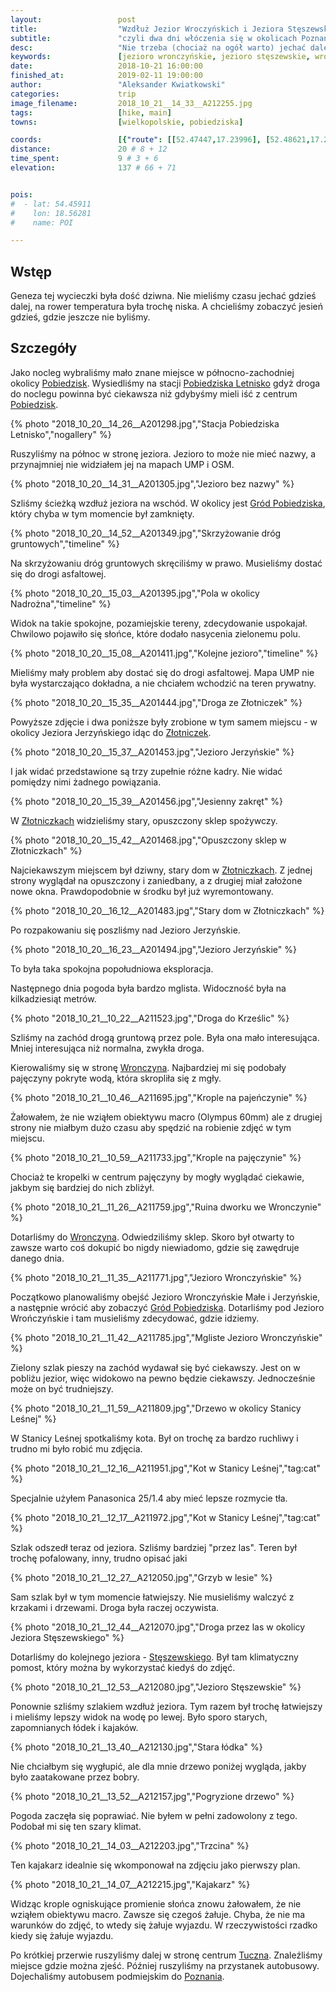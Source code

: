 ```yaml
---
layout:                 post
title:                  "Wzdłuż Jezior Wroczyńskich i Jeziora Stęszewskiego"
subtitle:               "czyli dwa dni włóczenia się w okolicach Poznania"
desc:                   "Nie trzeba (chociaż na ogół warto) jechać daleko aby zrobić ciekawe zdjęcia. Teraz postanowiliśmy poszukać jesieni i trochę odpoczać. Jak zwykle to bywa z odpoczynkiem jest różnie ale zobaczyliśmy kilka fajnych jezior niedaleko Poznania. Oraz mentalnie odpoczeliśmy od większego miasta."
keywords:               [jezioro wronczyńskie, jezioro stęszewskie, wronczyn, złotniczki, jesień, mgła, struga wierzenicka]
date:                   2018-10-21 16:00:00
finished_at:            2019-02-11 19:00:00
author:                 "Aleksander Kwiatkowski"
categories:             trip
image_filename:         2018_10_21__14_33__A212255.jpg
tags:                   [hike, main]
towns:                  [wielkopolskie, pobiedziska]

coords:                 [{"route": [[52.47447,17.23996], [52.48621,17.25632], [52.49632,17.24464], [52.50627,17.20705], [52.51359,17.18662], [52.51868,17.17598], [52.51729,17.15452], [52.51917,17.14607], [52.51581,17.13667]], "type": "hike"}]
distance:               20 # 8 + 12
time_spent:             9 # 3 + 6
elevation:              137 # 66 + 71


pois:
#  - lat: 54.45911
#    lon: 18.56281
#    name: POI

---
```


[wiki-pobiedziska]: https://pl.wikipedia.org/wiki/Pobiedziska
[wiki-pobiedziska-letnisko]: https://pl.wikipedia.org/wiki/Pobiedziska_Letnisko
[wiki-zlotniczki]: https://pl.wikipedia.org/wiki/Z%C5%82otniczki_(wojew%C3%B3dztwo_wielkopolskie)
[wiki-wronczyn]: https://pl.wikipedia.org/wiki/Wronczyn_(gmina_Pobiedziska)
[wiki-jezioro-steszewskie]: https://pl.wikipedia.org/wiki/Jezioro_St%C4%99szewskie
[wiki-tuczno]: https://pl.wikipedia.org/wiki/Tuczno_(wojew%C3%B3dztwo_wielkopolskie)
[wiki-poznan]: https://pl.wikipedia.org/wiki/Pozna%C5%84

[grod-pobiedziska]: http://www.grodpobiedziska.pl/

## Wstęp

Geneza tej wycieczki była dość dziwna. Nie mieliśmy czasu jechać gdzieś dalej,
na rower temperatura była trochę niska. A chcieliśmy zobaczyć jesień gdzieś,
gdzie jeszcze nie byliśmy.

## Szczegóły

Jako nocleg wybraliśmy mało znane miejsce w północno-zachodniej okolicy
[Pobiedzisk][wiki-pobiedziska]. Wysiedliśmy na stacji
[Pobiedziska Letnisko][wiki-pobiedziska-letnisko] gdyż droga do noclegu powinna być
ciekawsza niż gdybyśmy mieli iść z centrum [Pobiedzisk][wiki-pobiedziska].

{% photo "2018_10_20__14_26__A201298.jpg","Stacja Pobiedziska Letnisko","nogallery" %}

Ruszyliśmy na północ w stronę jeziora. Jezioro to może nie mieć
nazwy, a przynajmniej nie widziałem jej na mapach UMP i OSM.

{% photo "2018_10_20__14_31__A201305.jpg","Jezioro bez nazwy" %}

Szliśmy ścieżką wzdłuż jeziora na wschód. W okolicy jest
[Gród Pobiedziska][grod-pobiedziska], który chyba w tym momencie był zamknięty.

{% photo "2018_10_20__14_52__A201349.jpg","Skrzyżowanie dróg gruntowych","timeline" %}

Na skrzyżowaniu dróg gruntowych skręciliśmy w prawo. Musieliśmy dostać się
do drogi asfaltowej.

{% photo "2018_10_20__15_03__A201395.jpg","Pola w okolicy Nadrożna","timeline" %}


Widok na takie spokojne, pozamiejskie tereny, zdecydowanie uspokajał.
Chwilowo pojawiło się słońce, które dodało nasycenia zielonemu polu.

{% photo "2018_10_20__15_08__A201411.jpg","Kolejne jezioro","timeline" %}

Mieliśmy mały problem aby dostać się do drogi asfaltowej. Mapa UMP nie była wystarczająco
dokładna, a nie chciałem wchodzić na teren prywatny.

{% photo "2018_10_20__15_35__A201444.jpg","Droga ze Złotniczek" %}

Powyższe zdjęcie i dwa poniższe były zrobione w tym samem miejscu - w okolicy
Jeziora Jerzyńskiego idąc do [Złotniczek][wiki-zlotniczki].

{% photo "2018_10_20__15_37__A201453.jpg","Jezioro Jerzyńskie" %}

I jak widać przedstawione są trzy zupełnie różne kadry. Nie widać pomiędzy
nimi żadnego powiązania.

{% photo "2018_10_20__15_39__A201456.jpg","Jesienny zakręt" %}

W [Złotniczkach][wiki-zlotniczki] widzieliśmy stary, opuszczony sklep
spożywczy.

{% photo "2018_10_20__15_42__A201468.jpg","Opuszczony sklep w Złotniczkach" %}

Najciekawszym miejscem był dziwny, stary dom w [Złotniczkach][wiki-zlotniczki].
Z jednej strony wyglądał na opuszczony i zaniedbany, a z drugiej miał
założone nowe okna. Prawdopodobnie w środku był już wyremontowany.

{% photo "2018_10_20__16_12__A201483.jpg","Stary dom w Złotniczkach" %}

Po rozpakowaniu się poszliśmy nad Jezioro Jerzyńskie.

{% photo "2018_10_20__16_23__A201494.jpg","Jezioro Jerzyńskie" %}

To była taka spokojna popołudniowa eksploracja.

Następnego dnia pogoda była bardzo mglista. Widoczność była na kilkadziesiąt
metrów.

{% photo "2018_10_21__10_22__A211523.jpg","Droga do Krześlic" %}

Szliśmy na zachód drogą gruntową przez pole. Była ona mało interesująca.
Mniej interesująca niż normalna, zwykła droga.

Kierowaliśmy się w stronę [Wronczyna][wiki-wronczyn]. Najbardziej mi się
podobały pajęczyny pokryte wodą, która skropliła się z mgły.

{% photo "2018_10_21__10_46__A211695.jpg","Krople na pajeńczynie" %}

Żałowałem, że nie wziąłem obiektywu macro (Olympus 60mm) ale z drugiej strony
nie miałbym dużo czasu aby spędzić na robienie zdjęć w tym miejscu.

{% photo "2018_10_21__10_59__A211733.jpg","Krople na pajęczynie" %}

Chociaż te kropelki w centrum pajęczyny by mogły wyglądać ciekawie,
jakbym się bardziej do nich zbliżył.

{% photo "2018_10_21__11_26__A211759.jpg","Ruina dworku we Wronczynie" %}

Dotarliśmy do [Wronczyna][wiki-wronczyn]. Odwiedziliśmy sklep. Skoro był
otwarty to zawsze warto coś dokupić bo nigdy niewiadomo, gdzie się
zawędruje danego dnia.

{% photo "2018_10_21__11_35__A211771.jpg","Jezioro Wronczyńskie" %}

Początkowo planowaliśmy obejść Jezioro Wronczyńskie Małe i Jerzyńskie, a następnie
wrócić aby zobaczyć [Gród Pobiedziska][grod-pobiedziska].
Dotarliśmy pod Jezioro Wrończyńskie i tam
musieliśmy zdecydować, gdzie idziemy.

{% photo "2018_10_21__11_42__A211785.jpg","Mgliste Jezioro Wronczyńskie" %}

Zielony szlak pieszy na zachód wydawał się być ciekawszy.
Jest on w pobliżu jezior, więc widokowo na pewno będzie ciekawszy. Jednocześnie
może on być trudniejszy.

{% photo "2018_10_21__11_59__A211809.jpg","Drzewo w okolicy Stanicy Leśnej" %}

W Stanicy Leśnej spotkaliśmy kota. Był on trochę za bardzo ruchliwy
i trudno mi było robić mu zdjęcia.

{% photo "2018_10_21__12_16__A211951.jpg","Kot w Stanicy Leśnej","tag:cat" %}

Specjalnie użyłem Panasonica 25/1.4 aby mieć lepsze rozmycie tła.

{% photo "2018_10_21__12_17__A211972.jpg","Kot w Stanicy Leśnej","tag:cat" %}

Szlak odszedł teraz od jeziora. Szliśmy bardziej "przez las". Teren był trochę
pofalowany, inny, trudno opisać jaki

{% photo "2018_10_21__12_27__A212050.jpg","Grzyb w lesie" %}

Sam szlak był w tym momencie łatwiejszy. Nie musieliśmy walczyć z krzakami
i drzewami. Droga była raczej oczywista.

{% photo "2018_10_21__12_44__A212070.jpg","Droga przez las w okolicy Jeziora Stęszewskiego" %}

Dotarliśmy do kolejnego jeziora - [Stęszewskiego][wiki-jezioro-steszewskie].
Był tam klimatyczny pomost, który można by wykorzystać kiedyś do zdjęć.

{% photo "2018_10_21__12_53__A212080.jpg","Jezioro Stęszewskie" %}

Ponownie szliśmy szlakiem wzdłuż jeziora. Tym razem był trochę łatwiejszy i mieliśmy
lepszy widok na wodę po lewej. Było sporo starych, zapomnianych łódek i kajaków.

{% photo "2018_10_21__13_40__A212130.jpg","Stara łódka" %}

Nie chciałbym się wygłupić, ale dla mnie drzewo poniżej wygląda, jakby było
zaatakowane przez bobry.

{% photo "2018_10_21__13_52__A212157.jpg","Pogryzione drzewo" %}

Pogoda zaczęła się poprawiać. Nie byłem w pełni zadowolony z tego.
Podobał mi się ten szary klimat.

{% photo "2018_10_21__14_03__A212203.jpg","Trzcina" %}

Ten kajakarz idealnie się wkomponował na zdjęciu jako pierwszy plan.

{% photo "2018_10_21__14_07__A212215.jpg","Kajakarz" %}

Widząc krople ogniskujące promienie słońca znowu żałowałem, że nie wziąłem obiektywu
macro. Zawsze się czegoś żałuje. Chyba, że nie ma warunków do zdjęć, to wtedy się
żałuje wyjazdu. W rzeczywistości rzadko kiedy się żałuje wyjazdu.

Po krótkiej przerwie ruszyliśmy dalej w stronę centrum [Tuczna][wiki-tuczno].
Znaleźliśmy miejsce gdzie można zjeść. Później ruszyliśmy na
przystanek autobusowy. Dojechaliśmy autobusem podmiejskim
do [Poznania][wiki-poznan].
